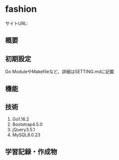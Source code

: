 # fashion

サイトURL:

## 概要

## 初期設定

<p>Go ModuleやMakefileなど、詳細はSETTING.mdに記載</p>

## 機能

## 技術

1. Go1.16.2
2. Bootstrap4.5.0
3. jQuery3.5.1
4. MySQL8.0.23

## 学習記録・作成物
